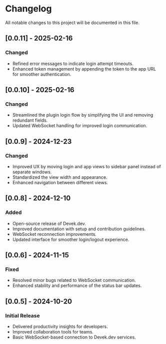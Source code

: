 # Changelog

All notable changes to this project will be documented in this file.

## [0.0.11] - 2025-02-16
### Changed
- Refined error messages to indicate login attempt timeouts.
- Enhanced token management by appending the token to the app URL for smoother authentication.

## [0.0.10] - 2025-02-16
### Changed
- Streamlined the plugin login flow by simplifying the UI and removing redundant fields.
- Updated WebSocket handling for improved login communication.

## [0.0.9] - 2024-12-23
### Changed
- Improved UX by moving login and app views to sidebar panel instead of separate windows.
- Standardized the view width and appearance.
- Enhanced navigation between different views.

## [0.0.8] - 2024-12-10
### Added
- Open-source release of Devek.dev.
- Improved documentation with setup and contribution guidelines.
- WebSocket reconnection improvements.
- Updated interface for smoother login/logout experience.

## [0.0.6] - 2024-11-15
### Fixed
- Resolved minor bugs related to WebSocket communication.
- Enhanced stability and performance of the status bar updates.

## [0.0.5] - 2024-10-20
### Initial Release
- Delivered productivity insights for developers.
- Improved collaboration tools for teams.
- Basic WebSocket-based connection to Devek.dev services.
